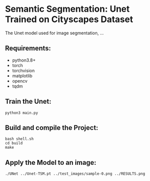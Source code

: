 # Semantic Segmentation: Unet Trained on Cityscapes Dataset
The Unet model used for image segmentation, ...


## Requirements:
- python3.8+
- torch
- torchvision
- matplotlib
- opencv
- tqdm


## Train the Unet:

```
python3 main.py
```


## Build and compile the Project:
```
bash shell.sh
cd build
make
```

## Apply the Model to an image: 
```
./UNet ../Unet-TSM.pt ../test_images/sample-0.png ../RESULTS.png
```
